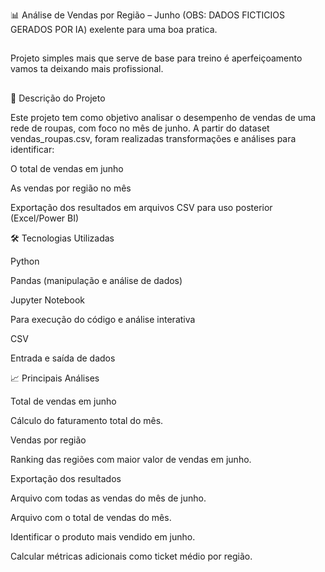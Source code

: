 📊 Análise de Vendas por Região – Junho (OBS: DADOS FICTICIOS GERADOS POR IA) exelente para uma boa pratica.
##
Projeto simples mais que serve de base para treino é aperfeiçoamento vamos ta deixando mais profissional.
##
📌 Descrição do Projeto

Este projeto tem como objetivo analisar o desempenho de vendas de uma rede de roupas, com foco no mês de junho.
A partir do dataset vendas_roupas.csv, foram realizadas transformações e análises para identificar:

O total de vendas em junho

As vendas por região no mês

Exportação dos resultados em arquivos CSV para uso posterior (Excel/Power BI)

🛠️ Tecnologias Utilizadas

Python

Pandas (manipulação e análise de dados)

Jupyter Notebook

Para execução do código e análise interativa

CSV

Entrada e saída de dados

📈 Principais Análises

Total de vendas em junho

Cálculo do faturamento total do mês.

Vendas por região

Ranking das regiões com maior valor de vendas em junho.

Exportação dos resultados

Arquivo com todas as vendas do mês de junho.

Arquivo com o total de vendas do mês.










Identificar o produto mais vendido em junho.

Calcular métricas adicionais como ticket médio por região.
